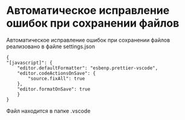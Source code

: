 # Автоматическое исправление ошибок при сохранении файлов

Автоматическое исправление ошибок при сохранении файлов реализовано в файле settings.json

    {
    "[javascript]": {
        "editor.defaultFormatter": "esbenp.prettier-vscode",
        "editor.codeActionsOnSave": {
            "source.fixAll": true
        },
        "editor.formatOnSave": true
        }
    }

Файл находится в папке .vscode
